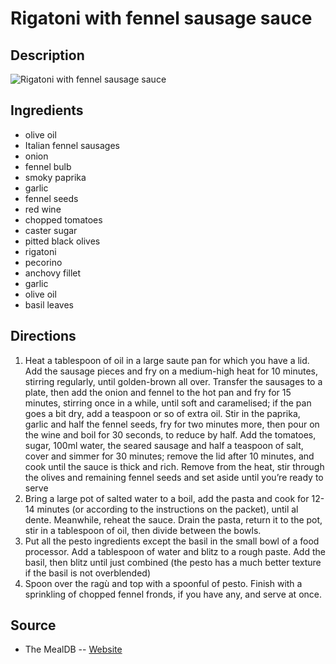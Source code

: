 # Rigatoni with fennel sausage sauce

## Description
![Rigatoni with fennel sausage sauce](https://www.themealdb.com/images/media/meals/qtqvys1468573168.jpg "Rigatoni with fennel sausage sauce")

## Ingredients
- olive oil
- Italian fennel sausages
- onion
- fennel bulb
- smoky paprika
- garlic
- fennel seeds
- red wine
- chopped tomatoes
- caster sugar
- pitted black olives
- rigatoni
- pecorino
- anchovy fillet
- garlic
- olive oil
- basil leaves

## Directions
1. Heat a tablespoon of oil in a large saute pan for which you have a lid. Add the sausage pieces and fry on a medium-high heat for 10 minutes, stirring regularly, until golden-brown all over. Transfer the sausages to a plate, then add the onion and fennel to the hot pan and fry for 15 minutes, stirring once in a while, until soft and caramelised; if the pan goes a bit dry, add a teaspoon or so of extra oil. Stir in the paprika, garlic and half the fennel seeds, fry for two minutes more, then pour on the wine and boil for 30 seconds, to reduce by half. Add the tomatoes, sugar, 100ml water, the seared sausage and half a teaspoon of salt, cover and simmer for 30 minutes; remove the lid after 10 minutes, and cook until the sauce is thick and rich. Remove from the heat, stir through the olives and remaining fennel seeds and set aside until you’re ready to serve
2. Bring a large pot of salted water to a boil, add the pasta and cook for 12-14 minutes (or according to the instructions on the packet), until al dente. Meanwhile, reheat the sauce. Drain the pasta, return it to the pot, stir in a tablespoon of oil, then divide between the bowls. 
3. Put all the pesto ingredients except the basil in the small bowl of a food processor. Add a tablespoon of water and blitz to a rough paste. Add the basil, then blitz until just combined (the pesto has a much better texture if the basil is not overblended)
4. Spoon over the ragù and top with a spoonful of pesto. Finish with a sprinkling of chopped fennel fronds, if you have any, and serve at once.

## Source

- The MealDB -- [Website](https://themealdb.com/)
